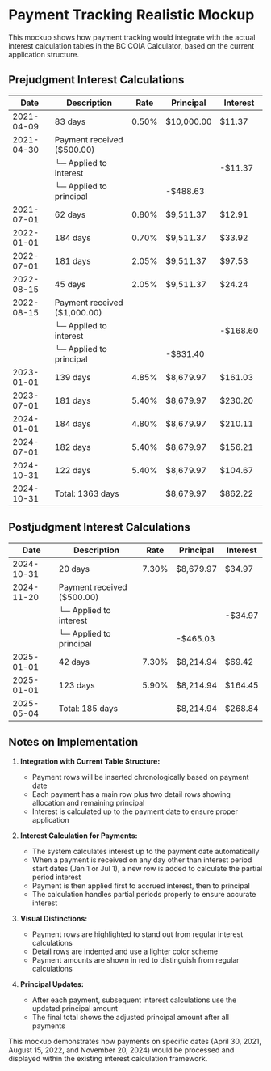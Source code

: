 # Payment Tracking Realistic Mockup

This mockup shows how payment tracking would integrate with the actual interest calculation tables in the BC COIA Calculator, based on the current application structure.

## Prejudgment Interest Calculations

| Date       | Description                         | Rate    | Principal     | Interest    |
|------------|-------------------------------------|---------|---------------|-------------|
| 2021-04-09 | 83 days                             | 0.50%   | $10,000.00    | $11.37      |
| 2021-04-30 | Payment received ($500.00)          |         |               |             |
|            | └─ Applied to interest              |         |               | -$11.37     |
|            | └─ Applied to principal             |         | -$488.63      |             |
| 2021-07-01 | 62 days                             | 0.80%   | $9,511.37     | $12.91      |
| 2022-01-01 | 184 days                            | 0.70%   | $9,511.37     | $33.92      |
| 2022-07-01 | 181 days                            | 2.05%   | $9,511.37     | $97.53      |
| 2022-08-15 | 45 days                             | 2.05%   | $9,511.37     | $24.24      |
| 2022-08-15 | Payment received ($1,000.00)        |         |               |             |
|            | └─ Applied to interest              |         |               | -$168.60    |
|            | └─ Applied to principal             |         | -$831.40      |             |
| 2023-01-01 | 139 days                            | 4.85%   | $8,679.97     | $161.03     |
| 2023-07-01 | 181 days                            | 5.40%   | $8,679.97     | $230.20     |
| 2024-01-01 | 184 days                            | 4.80%   | $8,679.97     | $210.11     |
| 2024-07-01 | 182 days                            | 5.40%   | $8,679.97     | $156.21     |
| 2024-10-31 | 122 days                            | 5.40%   | $8,679.97     | $104.67     |
| 2024-10-31 | Total: 1363 days                    |         | $8,679.97     | $862.22     |

## Postjudgment Interest Calculations

| Date       | Description                         | Rate    | Principal     | Interest    |
|------------|-------------------------------------|---------|---------------|-------------|
| 2024-10-31 | 20 days                             | 7.30%   | $8,679.97     | $34.97      |
| 2024-11-20 | Payment received ($500.00)          |         |               |             |
|            | └─ Applied to interest              |         |               | -$34.97     |
|            | └─ Applied to principal             |         | -$465.03      |             |
| 2025-01-01 | 42 days                             | 7.30%   | $8,214.94     | $69.42      |
| 2025-01-01 | 123 days                            | 5.90%   | $8,214.94     | $164.45     |
| 2025-05-04 | Total: 185 days                     |         | $8,214.94     | $268.84     |

## Notes on Implementation

1. **Integration with Current Table Structure:**
   - Payment rows will be inserted chronologically based on payment date
   - Each payment has a main row plus two detail rows showing allocation and remaining principal
   - Interest is calculated up to the payment date to ensure proper application

2. **Interest Calculation for Payments:**
   - The system calculates interest up to the payment date automatically
   - When a payment is received on any day other than interest period start dates (Jan 1 or Jul 1), a new row is added to calculate the partial period interest
   - Payment is then applied first to accrued interest, then to principal
   - The calculation handles partial periods properly to ensure accurate interest

3. **Visual Distinctions:**
   - Payment rows are highlighted to stand out from regular interest calculations
   - Detail rows are indented and use a lighter color scheme
   - Payment amounts are shown in red to distinguish from regular calculations

4. **Principal Updates:**
   - After each payment, subsequent interest calculations use the updated principal amount
   - The final total shows the adjusted principal amount after all payments

This mockup demonstrates how payments on specific dates (April 30, 2021, August 15, 2022, and November 20, 2024) would be processed and displayed within the existing interest calculation framework.
